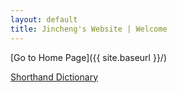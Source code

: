```yaml
---
layout: default
title: Jincheng's Website | Welcome
---
```


[Go to Home Page]({{ site.baseurl }}/)

[Shorthand Dictionary](/shorthand.html)

